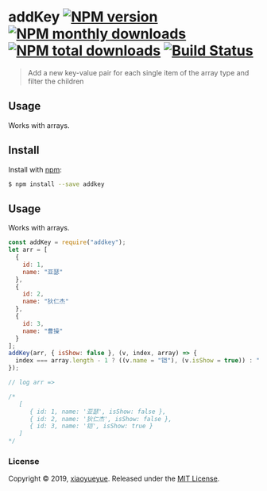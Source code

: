 # addKey [![NPM version](https://img.shields.io/npm/v/addkey.svg?style=flat)](https://www.npmjs.com/package/addkey) [![NPM monthly downloads](https://img.shields.io/npm/dm/addkey.svg?style=flat)](https://npmjs.org/package/addkey) [![NPM total downloads](https://img.shields.io/npm/dt/addkey.svg?style=flat)](https://npmjs.org/package/addkey) [![Build Status](https://travis-ci.org/xiaoyueyue165/addKey.svg?branch=master)](https://travis-ci.org/xiaoyueyue165/addKey)

> Add a new key-value pair for each single item of the array type and filter the children

## Usage

Works with arrays.

## Install

Install with [npm](https://www.npmjs.com/):

```sh
$ npm install --save addkey
```

## Usage

Works with arrays.

```js
const addKey = require("addkey");
let arr = [
  {
    id: 1,
    name: "亚瑟"
  },
  {
    id: 2,
    name: "狄仁杰"
  },
  {
    id: 3,
    name: "曹操"
  }
];
addKey(arr, { isShow: false }, (v, index, array) => {
  index === array.length - 1 ? ((v.name = "铠"), (v.isShow = true)) : "";
});

// log arr =>

/*  
   [
      { id: 1, name: '亚瑟', isShow: false },
      { id: 2, name: '狄仁杰', isShow: false },
      { id: 3, name: '铠', isShow: true }
   ] 
*/
```

### License

Copyright © 2019, [xiaoyueyue](https://github.com/xiaoyueyue165).
Released under the [MIT License](LICENSE).
